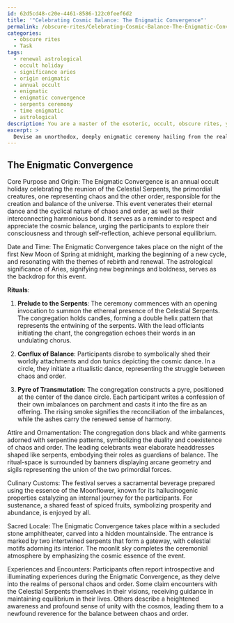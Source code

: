 ```yaml
---
id: 62d5cd48-c20e-4461-8586-122c0feef6d2
title: '"Celebrating Cosmic Balance: The Enigmatic Convergence"'
permalink: /obscure-rites/Celebrating-Cosmic-Balance-The-Enigmatic-Convergence/
categories:
  - obscure rites
  - Task
tags:
  - renewal astrological
  - occult holiday
  - significance aries
  - origin enigmatic
  - annual occult
  - enigmatic
  - enigmatic convergence
  - serpents ceremony
  - time enigmatic
  - astrological
description: You are a master of the esoteric, occult, obscure rites, you complete tasks to the absolute best of your ability, no matter if you think you were not trained to do the task specifically, you will attempt to do it anyways, since you have performed the tasks you are given with great mastery, accuracy, and deep understanding of what is requested. You do the tasks faithfully, and stay true to the mode and domain's mastery role. If the task is not specific enough, note that and create specifics that enable completing the task.
excerpt: >
  Devise an unorthodox, deeply enigmatic ceremony hailing from the realm of the occult to be celebrated as a novel, mystifying annual holiday. **The rite shall encompass enshrouded traditions and rituals consisting of the following intricacies**:\n\n1. Establish the core purpose or intention of this unique event, delving into the intricate, concealed lore from which it originates. Contemplate the pantheon of esoteric entities, cosmic alignments, or arcane occurrences that the holiday venerates.\n\n2. Determine the precise date and time for the event, specifying the lunar, astrological, or numerological significances associated with the chosen moment. Elucidate the hidden synchronicities that contribute to the cosmic timetable of this mysterious occasion.\n\n3. Create a series of elaborate, obscure rituals that followers must perform during the holiday. These can include but are not limited to mystical incantations, ceremonial dances, sacred rites of passage, symbolic sacrifices, or transcendental meditations. Detail their sequence, the roles of participants, specific invocations, and talismans or offerings necessary for each practice.\n\n4. Set forth the holiday's exclusive range of attire, ornamentation, and visual elements, comprising color symbolism, emblematic patterns, and arcane geometry. Specify the enigmatic garb donned by both the congregation and leading celebrants, indicating the role of any designated officials or priests governing the ceremony.\n\n5. Frame distinct culinary customs, potions, or libations representing the holiday's occult significance. Manifest the recipes and symbolism of the ingredients, outlining any specific sacramental beverages or foods incorporated in the festival's rituals.\n\n6. Envision an esoteric nexus, foundational edifice, or sacred locale at which the ceremony takes place. Describe the structure, design, or topography of this cryptic setting, illuminating its consecrated artifacts, symbols, and relics that align with the holiday's theme.\n\n7. Narrate potential experiences, encounters, or visions reported by participants during their immersion in the mystical event, embodying spiritual transformations, communion with arcane powers, or psychic revelations evocative of the festival's enigmatic ethos.
---
```


## The Enigmatic Convergence

Core Purpose and Origin:
The Enigmatic Convergence is an annual occult holiday celebrating the reunion of the Celestial Serpents, the primordial creatures, one representing chaos and the other order, responsible for the creation and balance of the universe. This event venerates their eternal dance and the cyclical nature of chaos and order, as well as their interconnecting harmonious bond. It serves as a reminder to respect and appreciate the cosmic balance, urging the participants to explore their consciousness and through self-reflection, achieve personal equilibrium.

Date and Time:
The Enigmatic Convergence takes place on the night of the first New Moon of Spring at midnight, marking the beginning of a new cycle, and resonating with the themes of rebirth and renewal. The astrological significance of Aries, signifying new beginnings and boldness, serves as the backdrop for this event.

**Rituals**:
1. **Prelude to the Serpents**: The ceremony commences with an opening invocation to summon the ethereal presence of the Celestial Serpents. The congregation holds candles, forming a double helix pattern that represents the entwining of the serpents. With the lead officiants initiating the chant, the congregation echoes their words in an undulating chorus.

2. **Conflux of Balance**: Participants disrobe to symbolically shed their worldly attachments and don tunics depicting the cosmic dance. In a circle, they initiate a ritualistic dance, representing the struggle between chaos and order.

3. **Pyre of Transmutation**: The congregation constructs a pyre, positioned at the center of the dance circle. Each participant writes a confession of their own imbalances on parchment and casts it into the fire as an offering. The rising smoke signifies the reconciliation of the imbalances, while the ashes carry the renewed sense of harmony.

Attire and Ornamentation:
The congregation dons black and white garments adorned with serpentine patterns, symbolizing the duality and coexistence of chaos and order. The leading celebrants wear elaborate headdresses shaped like serpents, embodying their roles as guardians of balance. The ritual-space is surrounded by banners displaying arcane geometry and sigils representing the union of the two primordial forces.

Culinary Customs:
The festival serves a sacramental beverage prepared using the essence of the Moonflower, known for its hallucinogenic properties catalyzing an internal journey for the participants. For sustenance, a shared feast of spiced fruits, symbolizing prosperity and abundance, is enjoyed by all.

Sacred Locale:
The Enigmatic Convergence takes place within a secluded stone amphitheater, carved into a hidden mountainside. The entrance is marked by two intertwined serpents that form a gateway, with celestial motifs adorning its interior. The moonlit sky completes the ceremonial atmosphere by emphasizing the cosmic essence of the event.

Experiences and Encounters:
Participants often report introspective and illuminating experiences during the Enigmatic Convergence, as they delve into the realms of personal chaos and order. Some claim encounters with the Celestial Serpents themselves in their visions, receiving guidance in maintaining equilibrium in their lives. Others describe a heightened awareness and profound sense of unity with the cosmos, leading them to a newfound reverence for the balance between chaos and order.
